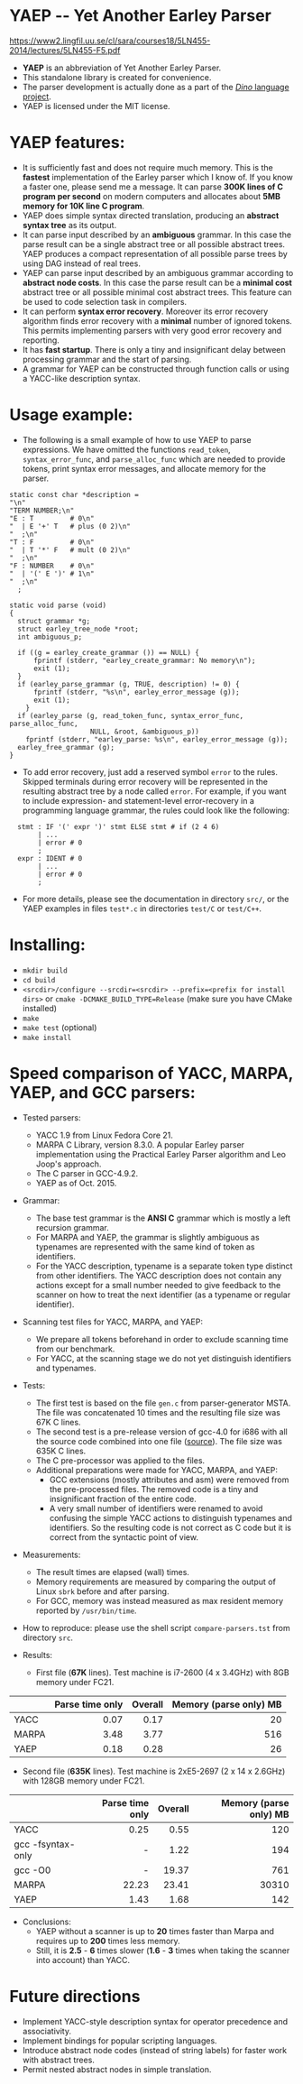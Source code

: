 # YAEP -- Yet Another Earley Parser

  https://www2.lingfil.uu.se/cl/sara/courses18/5LN455-2014/lectures/5LN455-F5.pdf

  * **YAEP** is an abbreviation of Yet Another Earley Parser.
  * This standalone library is created for convenience.
  * The parser development is actually done as a part of the [*Dino* language
    project](https://github.com/dino-lang/dino).
  * YAEP is licensed under the MIT license.

# YAEP features:
  * It is sufficiently fast and does not require much memory.
    This is the **fastest** implementation of the Earley parser which I
    know of. If you know a faster one, please send me a message. It can parse
    **300K lines of C program per second** on modern computers
    and allocates about **5MB memory for 10K line C program**.
  * YAEP does simple syntax directed translation, producing an **abstract
    syntax tree** as its output.
  * It can parse input described by an **ambiguous** grammar.  In
    this case the parse result can be a single abstract tree or all
    possible abstract trees. YAEP produces a compact
    representation of all possible parse trees by using DAG instead
    of real trees.
  * YAEP can parse input described by an ambiguous grammar
    according to **abstract node costs**.  In this case the parse
    result can be a **minimal cost** abstract tree or all possible
    minimal cost abstract trees.  This feature can be used to code
    selection task in compilers.
  * It can perform **syntax error recovery**.  Moreover its error
    recovery algorithm finds error recovery with a **minimal** number of
    ignored tokens.  This permits implementing parsers with very good
    error recovery and reporting.
  * It has **fast startup**.  There is only a tiny and insignificant delay
    between processing grammar and the start of parsing.
  * A grammar for YAEP can be constructed through function calls or using
    a YACC-like description syntax.

# Usage example:
* The following is a small example of how to use YAEP to parse expressions.
  We have omitted the functions `read_token`, `syntax_error_func`,
  and `parse_alloc_func` which are needed to provide tokens, print syntax
  error messages, and allocate memory for the parser.

```
static const char *description =
"\n"
"TERM NUMBER;\n"
"E : T         # 0\n"
"  | E '+' T   # plus (0 2)\n"
"  ;\n"
"T : F         # 0\n"
"  | T '*' F   # mult (0 2)\n"
"  ;\n"
"F : NUMBER    # 0\n"
"  | '(' E ')' # 1\n"
"  ;\n"
  ;

static void parse (void)
{
  struct grammar *g;
  struct earley_tree_node *root;
  int ambiguous_p;

  if ((g = earley_create_grammar ()) == NULL) {
      fprintf (stderr, "earley_create_grammar: No memory\n");
      exit (1);
  }
  if (earley_parse_grammar (g, TRUE, description) != 0) {
      fprintf (stderr, "%s\n", earley_error_message (g));
      exit (1);
    }
  if (earley_parse (g, read_token_func, syntax_error_func, parse_alloc_func,
                    NULL, &root, &ambiguous_p))
    fprintf (stderr, "earley_parse: %s\n", earley_error_message (g));
  earley_free_grammar (g);
}
```
  * To add error recovery, just add a reserved symbol ``error`` to
    the rules. Skipped terminals during error recovery will be
    represented in the resulting abstract tree by a node called ``error``.
    For example, if you want to include expression- and statement-level
    error-recovery in a programming language grammar, the rules could look
    like the following:
```
  stmt : IF '(' expr ')' stmt ELSE stmt # if (2 4 6)
       | ...
       | error # 0
       ;
  expr : IDENT # 0
       | ...
       | error # 0
       ;
```
  * For more details, please see the documentation in directory ``src/``,
    or the YAEP examples in files ``test*.c`` in directories ``test/C`` or ``test/C++``.

# Installing:
  * ``mkdir build``
  * ``cd build``
  * ``<srcdir>/configure --srcdir=<srcdir> --prefix=<prefix for install dirs>``
    or ``cmake -DCMAKE_BUILD_TYPE=Release`` (make sure you have CMake installed)
  * ``make``
  * ``make test`` (optional)
  * ``make install``

# Speed comparison of YACC, MARPA, YAEP, and GCC parsers:

* Tested parsers:
  * YACC 1.9 from Linux Fedora Core 21.
  * MARPA C Library, version 8.3.0. A popular Earley parser implementation
    using the Practical Earley Parser algorithm and Leo Joop's approach.
  * The C parser in GCC-4.9.2.
  * YAEP as of Oct. 2015.
* Grammar:
  * The base test grammar is the **ANSI C** grammar which is mostly
    a left recursion grammar.
  * For MARPA and YAEP, the grammar is slightly ambiguous as typenames
    are represented with the same kind of token as identifiers.
  * For the YACC description, typename is a separate token type distinct from
    other identifiers.  The YACC description does not contain any actions except
    for a small number needed to give feedback to the scanner on how to treat
    the next identifier (as a typename or regular identifier).
* Scanning test files for YACC, MARPA, and YAEP:
  * We prepare all tokens beforehand in order to exclude scanning time from our benchmark.
  * For YACC, at the scanning stage we do not yet distinguish identifiers and typenames.
* Tests:
  * The first test is based on the file ``gen.c`` from parser-generator MSTA.  The file
    was concatenated 10 times and the resulting file size was 67K C lines.
  * The second test is a pre-release version of gcc-4.0 for i686 with all the source
    code combined into one file
    ([source](http://people.csail.mit.edu/smcc/projects/single-file-programs/)).
    The file size was 635K C lines.
  * The C pre-processor was applied to the files.
  * Additional preparations were made for YACC, MARPA, and YAEP:
    * GCC extensions (mostly attributes and asm) were removed from the
      pre-processed files.  The removed code is a tiny and insignificant
      fraction of the entire code.
    * A very small number of identifiers were renamed to avoid confusing the simple
      YACC actions to distinguish typenames and identifiers.  So the resulting code
      is not correct as C code but it is correct from the syntactic point of view.
* Measurements:
  * The result times are elapsed (wall) times.
  * Memory requirements are measured by comparing the output of Linux ``sbrk`` before and
    after parsing.
  * For GCC, memory was instead measured as max resident memory reported by ``/usr/bin/time``.
* How to reproduce: please use the shell script ``compare-parsers.tst``
  from directory ``src``.


* Results:
  * First file (**67K** lines).  Test machine is i7-2600 (4 x 3.4GHz)
    with 8GB memory under FC21.


|                      |Parse time only  |Overall    |Memory (parse only) MB|
|----------------------|----------------:|----------:|---------------------:|
|YACC                  |   0.07          | 0.17      |   20                 |
|MARPA                 |   3.48          | 3.77      |  516                 |
|YAEP                  |   0.18          | 0.28      |   26                 |

  * Second file (**635K** lines).  Test machine is 2xE5-2697 (2 x 14 x 2.6GHz)
    with 128GB memory under FC21.

|                      |Parse time only  |Overall    |Memory (parse only) MB|
|----------------------|----------------:|----------:|---------------------:|
|YACC                  |  0.25           | 0.55      |  120                 |
|gcc -fsyntax-only     |      -          | 1.22      |  194                 |
|gcc -O0               |      -          |19.37      |  761                 |
|MARPA                 | 22.23           |23.41      |30310                 |
|YAEP                  |  1.43           | 1.68      |  142                 |

* Conclusions:
  * YAEP without a scanner is up to **20** times faster than Marpa and requires
    up to **200** times less memory.
  * Still, it is **2.5** - **6** times slower (**1.6** - **3** times when
     taking the scanner into account) than YACC.

# Future directions
  * Implement YACC-style description syntax for operator precedence and associativity.
  * Implement bindings for popular scripting languages.
  * Introduce abstract node codes (instead of string labels) for faster work with abstract trees.
  * Permit nested abstract nodes in simple translation.
